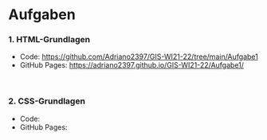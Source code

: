 # Aufgaben

### **1. HTML-Grundlagen**
 * Code: https://github.com/Adriano2397/GIS-WI21-22/tree/main/Aufgabe1
 * GitHub Pages: https://adriano2397.github.io/GIS-WI21-22/Aufgabe1/
 
</br> 

### **2. CSS-Grundlagen**
  * Code:
  * GitHub Pages: 